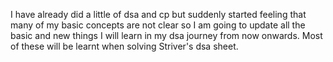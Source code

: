 I have already did a little of dsa and cp but suddenly started feeling that many of my basic concepts are not clear so I am going to update all the basic and new things I will learn in my dsa journey from now onwards. Most of these will be learnt when solving Striver's dsa sheet.